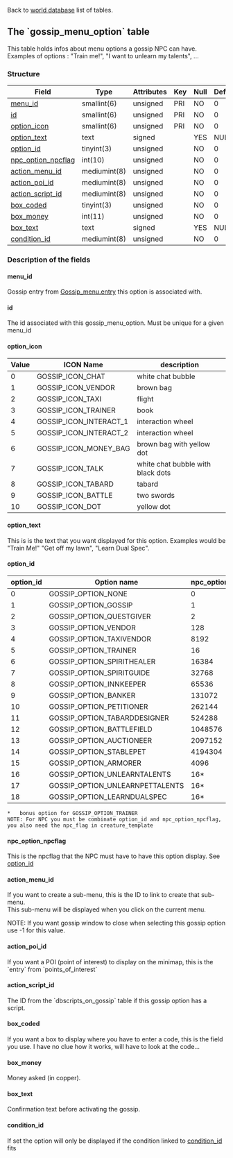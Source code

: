 Back to [world database](mangosdb_struct) list of tables.

The \`gossip\_menu\_option\` table
----------------------------------

This table holds infos about menu options a gossip NPC can have. Examples of options : "Train me!", "I want to unlearn my talents", ...

### Structure

| **Field**                                                     | **Type**     | **Attributes** | **Key** | **Null** | **Default** |
|---------------------------------------------------------------|--------------|----------------|---------|----------|-------------|
| [menu\_id](Gossip_menu_option#menu_id)                        | smallint(6)  | unsigned       | PRI     | NO       | 0           |
| [id](Gossip_menu_option#id)                                   | smallint(6)  | unsigned       | PRI     | NO       | 0           |
| [option\_icon](Gossip_menu_option#option_icon)                | smallint(6)  | unsigned       | PRI     | NO       | 0           |
| [option\_text](Gossip_menu_option#option_text)                | text         | signed         |         | YES      | NULL        |
| [option\_id](Gossip_menu_option#option_id)                    | tinyint(3)   | unsigned       |         | NO       | 0           |
| [npc\_option\_npcflag](Gossip_menu_option#npc_option_npcflag) | int(10)      | unsigned       |         | NO       | 0           |
| [action\_menu\_id](Gossip_menu_option#action_menu_id)         | mediumint(8) | unsigned       |         | NO       | 0           |
| [action\_poi\_id](Gossip_menu_option#action_poi_id)           | mediumint(8) | unsigned       |         | NO       | 0           |
| [action\_script\_id](Gossip_menu_option#action_script_id)     | mediumint(8) | unsigned       |         | NO       | 0           |
| [box\_coded](Gossip_menu_option#box_coded)                    | tinyint(3)   | unsigned       |         | NO       | 0           |
| [box\_money](Gossip_menu_option#box_money)                    | int(11)      | unsigned       |         | NO       | 0           |
| [box\_text](Gossip_menu_option#box_text)                      | text         | signed         |         | YES      | NULL        |
| [condition\_id](Gossip_menu_option#condition_id)              | mediumint(8) | unsigned       |         | NO       | 0           |

### Description of the fields

#### menu\_id

Gossip entry from [Gossip\_menu.entry](Gossip_menu#entry) this option is associated with.

#### id

The id associated with this gossip\_menu\_option. Must be unique for a given menu\_id

#### option\_icon

| Value | ICON Name                 | description                       |
|-------|---------------------------|-----------------------------------|
| 0     | GOSSIP\_ICON\_CHAT        | white chat bubble                 |
| 1     | GOSSIP\_ICON\_VENDOR      | brown bag                         |
| 2     | GOSSIP\_ICON\_TAXI        | flight                            |
| 3     | GOSSIP\_ICON\_TRAINER     | book                              |
| 4     | GOSSIP\_ICON\_INTERACT\_1 | interaction wheel                 |
| 5     | GOSSIP\_ICON\_INTERACT\_2 | interaction wheel                 |
| 6     | GOSSIP\_ICON\_MONEY\_BAG  | brown bag with yellow dot         |
| 7     | GOSSIP\_ICON\_TALK        | white chat bubble with black dots |
| 8     | GOSSIP\_ICON\_TABARD      | tabard                            |
| 9     | GOSSIP\_ICON\_BATTLE      | two swords                        |
| 10    | GOSSIP\_ICON\_DOT         | yellow dot                        |

#### option\_text

This is is the text that you want displayed for this option. Examples would be "Train Me!" "Get off my lawn", "Learn Dual Spec".

#### option\_id

| option\_id | Option name                       | npc\_option\_npcflag |
|------------|-----------------------------------|----------------------|
| 0          | GOSSIP\_OPTION\_NONE              | 0                    |
| 1          | GOSSIP\_OPTION\_GOSSIP            | 1                    |
| 2          | GOSSIP\_OPTION\_QUESTGIVER        | 2                    |
| 3          | GOSSIP\_OPTION\_VENDOR            | 128                  |
| 4          | GOSSIP\_OPTION\_TAXIVENDOR        | 8192                 |
| 5          | GOSSIP\_OPTION\_TRAINER           | 16                   |
| 6          | GOSSIP\_OPTION\_SPIRITHEALER      | 16384                |
| 7          | GOSSIP\_OPTION\_SPIRITGUIDE       | 32768                |
| 8          | GOSSIP\_OPTION\_INNKEEPER         | 65536                |
| 9          | GOSSIP\_OPTION\_BANKER            | 131072               |
| 10         | GOSSIP\_OPTION\_PETITIONER        | 262144               |
| 11         | GOSSIP\_OPTION\_TABARDDESIGNER    | 524288               |
| 12         | GOSSIP\_OPTION\_BATTLEFIELD       | 1048576              |
| 13         | GOSSIP\_OPTION\_AUCTIONEER        | 2097152              |
| 14         | GOSSIP\_OPTION\_STABLEPET         | 4194304              |
| 15         | GOSSIP\_OPTION\_ARMORER           | 4096                 |
| 16         | GOSSIP\_OPTION\_UNLEARNTALENTS    | 16\*                 |
| 17         | GOSSIP\_OPTION\_UNLEARNPETTALENTS | 16\*                 |
| 18         | GOSSIP\_OPTION\_LEARNDUALSPEC     | 16\*                 |

`*   bonus option for GOSSIP_OPTION_TRAINER` `NOTE: For NPC you must be combinate option_id and npc_option_npcflag, you also need the npc_flag in creature_template`

#### npc\_option\_npcflag

This is the npcflag that the NPC must have to have this option display. See [option\_id](#option_id)

#### action\_menu\_id

If you want to create a sub-menu, this is the ID to link to create that sub-menu.<br>
This sub-menu will be displayed when you click on the current menu.

NOTE: If you want gossip window to close when selecting this gossip option use -1 for this value.

#### action\_poi\_id

If you want a POI (point of interest) to display on the minimap, this is the \`entry\` from \`points\_of\_interest\`

#### action\_script\_id

The ID from the \`dbscripts\_on\_gossip\` table if this gossip option has a script.

#### box\_coded

If you want a box to display where you have to enter a code, this is the field you use. I have no clue how it works, will have to look at the code...

#### box\_money

Money asked (in copper).

#### box\_text

Confirmation text before activating the gossip.

#### condition\_id

If set the option will only be displayed if the condition linked to [condition\_id](conditions) fits
